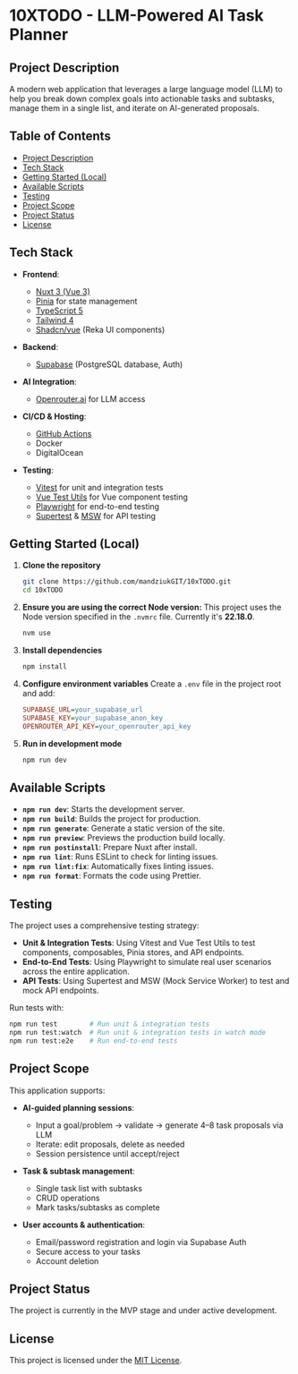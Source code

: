 # 10XTODO - LLM-Powered AI Task Planner

## Project Description

A modern web application that leverages a large language model (LLM) to help you break down complex goals into actionable tasks and subtasks, manage them in a single list, and iterate on AI-generated proposals.

## Table of Contents
- [Project Description](#project-description)
- [Tech Stack](#tech-stack)
- [Getting Started (Local)](#getting-started-local)
- [Available Scripts](#available-scripts)
- [Testing](#testing)
- [Project Scope](#project-scope)
- [Project Status](#project-status)
- [License](#license)

## Tech Stack

- **Frontend**:  
  - [Nuxt 3 (Vue 3)](https://v3.nuxtjs.org/)
  - [Pinia](https://pinia.vuejs.org/) for state management
  - [TypeScript 5](https://www.typescriptlang.org/)
  - [Tailwind 4](https://tailwindcss.com/)
  - [Shadcn/vue](https://github.com/shadcn/ui) (Reka UI components)

- **Backend**:
  - [Supabase](https://supabase.com/) (PostgreSQL database, Auth)

- **AI Integration**:
  - [Openrouter.ai](https://openrouter.ai/) for LLM access

- **CI/CD & Hosting**:
  - [GitHub Actions](https://github.com/features/actions)
  - Docker
  - DigitalOcean

- **Testing**:
  - [Vitest](https://vitest.dev/) for unit and integration tests
  - [Vue Test Utils](https://test-utils.vuejs.org/) for Vue component testing
  - [Playwright](https://playwright.dev/) for end-to-end testing
  - [Supertest](https://github.com/ladjs/supertest) & [MSW](https://mswjs.io/) for API testing

## Getting Started (Local)

1. **Clone the repository**  
   ```bash
   git clone https://github.com/mandziukGIT/10xTODO.git
   cd 10xTODO
   ```

2. **Ensure you are using the correct Node version:**
   This project uses the Node version specified in the `.nvmrc` file. Currently it's **22.18.0**.
   ```bash
   nvm use
   ```

3. **Install dependencies**

   ```bash
   npm install
   ```

4. **Configure environment variables**
   Create a `.env` file in the project root and add:

   ```ini
   SUPABASE_URL=your_supabase_url
   SUPABASE_KEY=your_supabase_anon_key
   OPENROUTER_API_KEY=your_openrouter_api_key
   ```

5. **Run in development mode**

   ```bash
   npm run dev
   ```

## Available Scripts

- **`npm run dev`**: Starts the development server.
- **`npm run build`**: Builds the project for production.
- **`npm run generate`**: Generate a static version of the site.
- **`npm run preview`**: Previews the production build locally.
- **`npm run postinstall`**: Prepare Nuxt after install.
- **`npm run lint`**: Runs ESLint to check for linting issues.
- **`npm run lint:fix`**: Automatically fixes linting issues.
- **`npm run format`**: Formats the code using Prettier.

## Testing

The project uses a comprehensive testing strategy:

- **Unit & Integration Tests**: Using Vitest and Vue Test Utils to test components, composables, Pinia stores, and API endpoints.
- **End-to-End Tests**: Using Playwright to simulate real user scenarios across the entire application.
- **API Tests**: Using Supertest and MSW (Mock Service Worker) to test and mock API endpoints.

Run tests with:
```bash
npm run test        # Run unit & integration tests
npm run test:watch  # Run unit & integration tests in watch mode
npm run test:e2e    # Run end-to-end tests
```

## Project Scope

This application supports:

* **AI-guided planning sessions**:

  * Input a goal/problem → validate → generate 4–8 task proposals via LLM
  * Iterate: edit proposals, delete as needed
  * Session persistence until accept/reject

* **Task & subtask management**:

  * Single task list with subtasks
  * CRUD operations
  * Mark tasks/subtasks as complete

* **User accounts & authentication**:

  * Email/password registration and login via Supabase Auth
  * Secure access to your tasks
  * Account deletion

## Project Status

The project is currently in the MVP stage and under active development.

## License

This project is licensed under the [MIT License](LICENSE).

